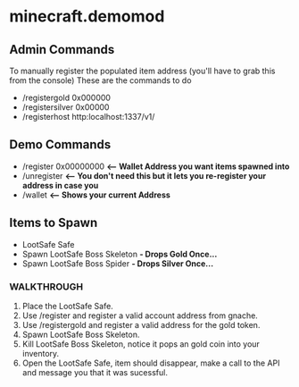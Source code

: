# minecraft.demomod

## Admin Commands

To manually register the populated item address (you'll have to grab this from the console)
These are the commands to do 

* /registergold 0x000000
* /registersilver 0x00000
* /registerhost http:localhost:1337/v1/

## Demo Commands

* /register 0x00000000 **<-- Wallet Address you want items spawned into**
* /unregister **<-- You don't need this but it lets you re-register your address in case you**
* /wallet **<-- Shows your current Address**

## Items to Spawn

* LootSafe Safe <Looks like an enderchest>
* Spawn LootSafe Boss Skeleton **- Drops Gold Once...** 
* Spawn LootSafe Boss Spider **- Drops Silver Once...**

### WALKTHROUGH

1. Place the LootSafe Safe.
2. Use /register and register a valid account address from gnache.
3. Use /registergold and register a valid address for the gold token. 
3. Spawn LootSafe Boss Skeleton.
4. Kill LootSafe Boss Skeleton, notice it pops an gold coin into your inventory.
5. Open the LootSafe Safe, item should disappear, make a call to the API and message you that it was sucessful.
